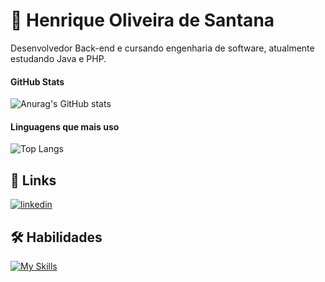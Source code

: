 
# 🧠 Henrique Oliveira de Santana
Desenvolvedor Back-end e cursando engenharia de software, atualmente estudando Java e PHP.


#### GitHub Stats

![Anurag's GitHub stats](https://github-readme-stats.vercel.app/api?username=Henrique-O-Santana&show_icons=true&theme=neon&hide_title=true&text_color=FFF&icon_color=37ebf3&hide=stars)

#### Linguagens que  mais uso
 
![Top Langs](https://github-readme-stats-git-masterrstaa-rickstaa.vercel.app/api/top-langs/?username=Henrique-O-Santana&theme=neon&hide_title=true&text_color=FFF&layout=compact)

## 🔗 Links

[![linkedin](https://img.shields.io/badge/linkedin-black?style=for-the-badge)](https://www.linkedin.com/in/henrique-oliveira-de-santana/)



## 🛠 Habilidades

[![My Skills](https://skillicons.dev/icons?i=html,css,php,laravel,js,jquery,vue,java,spring)](https://skillicons.dev)



<!--
**Henrique-O-Santana/Henrique-O-Santana** is a ✨ _special_ ✨ repository because its `README.md` (this file) appears on your GitHub profile.

Here are some ideas to get you started:

- 🔭 I’m currently working on ...
- 🌱 I’m currently learning ...
- 👯 I’m looking to collaborate on ...
- 🤔 I’m looking for help with ...
- 💬 Ask me about ...
- 📫 How to reach me: ...
- 😄 Pronouns: ...
- ⚡ Fun fact: ...
-->
